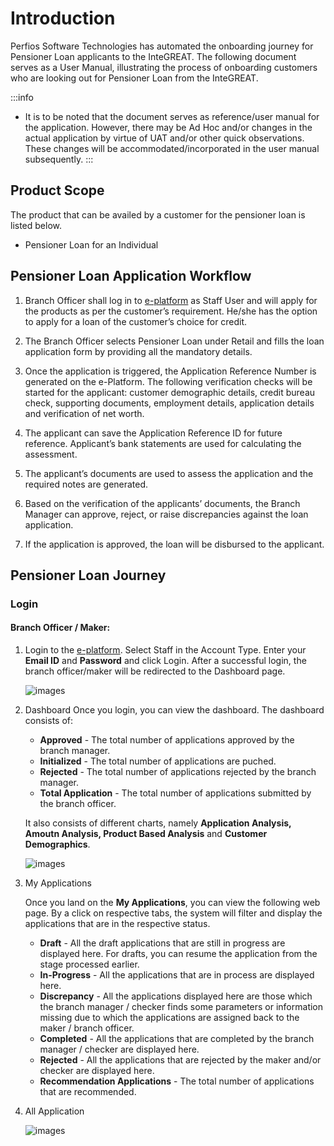 # Introduction

Perfios Software Technologies has automated the onboarding journey for Pensioner Loan applicants to the InteGREAT. The following document serves as a User Manual, illustrating the process of onboarding customers who are looking out for Pensioner Loan from the InteGREAT.

:::info

- It is to be noted that the document serves as reference/user manual for the application. However, there may be Ad Hoc and/or changes in the actual application by virtue of UAT and/or other quick observations. These changes will be accommodated/incorporated in the user manual subsequently.
  :::

## Product Scope

The product that can be availed by a customer for the pensioner loan is listed below.

- Pensioner Loan for an Individual

## Pensioner Loan Application Workflow

1. Branch Officer shall log in to [e-platform](https://boiuserdashboard.sandbox.integreat.perfios.com/#/user/auth/login) as Staff User and will apply for the products as per the customer’s requirement. He/she has the option to apply for a loan of the customer’s choice for credit.

2. The Branch Officer selects Pensioner Loan under Retail and fills the loan application form by providing all the mandatory details.

3. Once the application is triggered, the Application Reference Number is generated on the e-Platform. The following verification checks will be started for the applicant: customer demographic details, credit bureau check, supporting documents, employment details, application details and verification of net worth.
   <!-- [text](ms-appid:undefined) -->
4. The applicant can save the Application Reference ID for future reference. Applicant’s bank statements are used for calculating the assessment.

5. The applicant’s documents are used to assess the application and the required notes are generated.

6. Based on the verification of the applicants’ documents, the Branch Manager can approve, reject, or raise discrepancies against the loan application.

7. If the application is approved, the loan will be disbursed to the applicant.

## Pensioner Loan Journey

### Login

#### Branch Officer / Maker:

1. Login to the [e-platform](https://boiuserdashboard.sandbox.integreat.perfios.com/#/user/auth/login). Select Staff in the Account Type. Enter your **Email ID** and **Password** and click Login. After a successful login, the branch officer/maker will be redirected to the Dashboard page.

   ![images](/images/Fig-1_updated.jpg "Figure1")

2. Dashboard
   Once you login, you can view the dashboard. The dashboard consists of:

   - **Approved** - The total number of applications approved by the branch manager.
   - **Initialized** - The total number of applications are puched.
   - **Rejected** - The total number of applications rejected by the branch manager.
   - **Total Application** - The total number of applications submitted by the branch officer.

   It also consists of different charts, namely **Application Analysis, Amoutn Analysis, Product Based Analysis** and **Customer Demographics**.

   ![images](/images/Fig-2.png "Figure2")

3. My Applications

   Once you land on the **My Applications**, you can view the following web page. By a click on respective tabs, the system will filter and display the applications that are in the respective status.

   - **Draft** - All the draft applications that are still in progress are displayed here. For drafts, you can resume the application from the stage processed earlier.
   - **In-Progress** - All the applications that are in process are displayed here.
   - **Discrepancy** - All the applications displayed here are those which the branch manager / checker finds some parameters or information missing due to which the applications are assigned back to the maker / branch officer.
   - **Completed** - All the applications that are completed by the branch manager / checker are displayed here.
   - **Rejected** - All the applications that are rejected by the maker and/or checker are displayed here.
   - **Recommendation Applications** - The total number of applications that are recommended.

4. All Application

   ![images](/images/Fig3.png "Figure3")

   <!-- <img src={./images/Fig3.png} src="./images/Fig 27.png" width="200px", height="200px"></img> -->

   <!-- <img src="/assets/imagess/Fig3-5112277374a7870a1abb47f89af3ce42.png" width="600" height="200" ></img> -->
